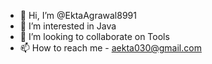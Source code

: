 - 👋 Hi, I’m @EktaAgrawal8991
- 👀 I’m interested in Java
- 💞️ I’m looking to collaborate on Tools
- 📫 How to reach me - aekta030@gmail.com

<!---
EktaAgrawal8991/EktaAgrawal8991 is a ✨ special ✨ repository because its `README.md` (this file) appears on your GitHub profile.
You can click the Preview link to take a look at your changes.
--->
